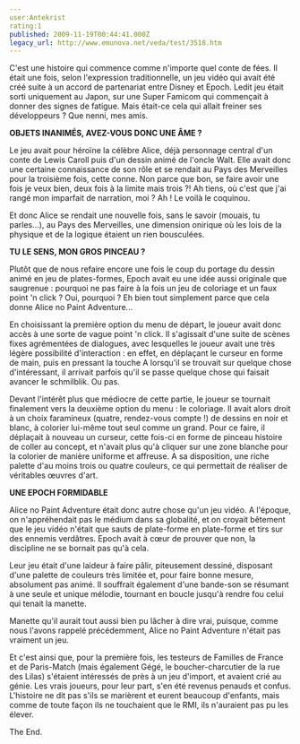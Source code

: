 ```yaml
---
user:Antekrist
rating:1
published: 2009-11-19T00:44:41.000Z
legacy_url: http://www.emunova.net/veda/test/3518.htm
---
```

C'est une histoire qui commence comme n'importe quel conte de fées. Il était une fois, selon l'expression traditionnelle, un jeu vidéo qui avait été créé suite à un accord de partenariat entre Disney et Epoch. Ledit jeu était sorti uniquement au Japon, sur une Super Famicom qui commençait à donner des signes de fatigue. Mais était-ce cela qui allait freiner ses développeurs ? Que nenni, mes amis.  

  

**OBJETS INANIMÉS, AVEZ-VOUS DONC UNE ÂME ?**  

Le jeu avait pour héroïne la célèbre Alice, déjà personnage central d'un conte de Lewis Caroll puis d'un dessin animé de l'oncle Walt. Elle avait donc une certaine connaissance de son rôle et se rendait au Pays des Merveilles pour la troisième fois, cette conne. Non parce que bon, se faire avoir une fois je veux bien, deux fois à la limite mais trois ?! Ah tiens, où c'est que j'ai rangé mon imparfait de narration, moi ? Ah ! Le voilà le coquinou.  

Et donc Alice se rendait une nouvelle fois, sans le savoir (mouais, tu parles...), au Pays des Merveilles, une dimension onirique où les lois de la physique et de la logique étaient un rien bousculées.  

  

**TU LE SENS, MON GROS PINCEAU ?**  

Plutôt que de nous refaire encore une fois le coup du portage du dessin animé en jeu de plates-formes, Epoch avait eu une idée aussi originale que saugrenue : pourquoi ne pas faire à la fois un jeu de coloriage et un faux point 'n click ? Oui, pourquoi ? Eh bien tout simplement parce que cela donne Alice no Paint Adventure...  

En choisissant la première option du menu de départ, le joueur avait donc accès à une sorte de vague point 'n click. Il s'agissait d'une suite de scènes fixes agrémentées de dialogues, avec lesquelles le joueur avait une très légère possibilité d'interaction : en effet, en déplaçant le curseur en forme de main, puis en pressant la touche A lorsqu'il se trouvait sur quelque chose d'intéressant, il arrivait parfois qu'il se passe quelque chose qui faisait avancer le schmilblik. Ou pas.  

Devant l'intérêt plus que médiocre de cette partie, le joueur se tournait finalement vers la deuxième option du menu : le coloriage. Il avait alors droit à un choix faramineux (quatre, rendez-vous compte !) de dessins en noir et blanc, à colorier lui-même tout seul comme un grand. Pour ce faire, il déplaçait à nouveau un curseur, cette fois-ci en forme de pinceau histoire de coller au concept, et n'avait plus qu'à cliquer sur une zone blanche pour la colorier de manière uniforme et affreuse. A sa disposition, une riche palette d'au moins trois ou quatre couleurs, ce qui permettait de réaliser de véritables œuvres d'art.  

  

**UNE EPOCH FORMIDABLE**  

Alice no Paint Adventure était donc autre chose qu'un jeu vidéo. A l'époque, on n'appréhendait pas le médium dans sa globalité, et on croyait bêtement que le jeu vidéo n'était que sauts de plate-forme en plate-forme et tirs sur des ennemis verdâtres. Epoch avait à cœur de prouver que non, la discipline ne se bornait pas qu'à cela.  

Leur jeu était d'une laideur à faire pâlir, piteusement dessiné, disposant d'une palette de couleurs très limitée et, pour faire bonne mesure, absolument pas animé. Il souffrait également d'une bande-son se résumant à une seule et unique mélodie, tournant en boucle jusqu'à rendre fou celui qui tenait la manette.  

Manette qu'il aurait tout aussi bien pu lâcher à dire vrai, puisque, comme nous l'avons rappelé précédemment, Alice no Paint Adventure n'était pas vraiment un jeu.  

Et c'est ainsi que, pour la première fois, les testeurs de Familles de France et de Paris-Match (mais également Gégé, le boucher-charcutier de la rue des Lilas) s'étaient intéressés de près à un jeu d'import, et avaient crié au génie. Les vrais joueurs, pour leur part, s'en été revenus penauds et confus. L'histoire ne dit pas s'ils se marièrent et eurent beaucoup d'enfants, mais comme de toute façon ils ne touchaient que le RMI, ils n'auraient pas pu les élever.  

The End.